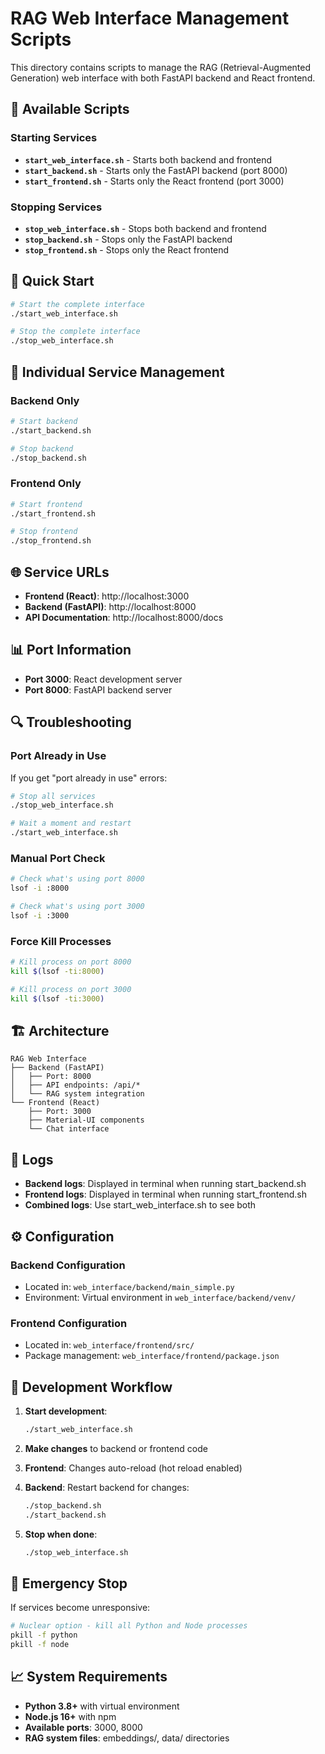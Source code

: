 # RAG Web Interface Management Scripts

This directory contains scripts to manage the RAG (Retrieval-Augmented Generation) web interface with both FastAPI backend and React frontend.

## 📁 Available Scripts

### Starting Services

- **`start_web_interface.sh`** - Starts both backend and frontend
- **`start_backend.sh`** - Starts only the FastAPI backend (port 8000)
- **`start_frontend.sh`** - Starts only the React frontend (port 3000)

### Stopping Services

- **`stop_web_interface.sh`** - Stops both backend and frontend
- **`stop_backend.sh`** - Stops only the FastAPI backend
- **`stop_frontend.sh`** - Stops only the React frontend

## 🚀 Quick Start

```bash
# Start the complete interface
./start_web_interface.sh

# Stop the complete interface
./stop_web_interface.sh
```

## 🔧 Individual Service Management

### Backend Only
```bash
# Start backend
./start_backend.sh

# Stop backend
./stop_backend.sh
```

### Frontend Only
```bash
# Start frontend
./start_frontend.sh

# Stop frontend
./stop_frontend.sh
```

## 🌐 Service URLs

- **Frontend (React)**: http://localhost:3000
- **Backend (FastAPI)**: http://localhost:8000
- **API Documentation**: http://localhost:8000/docs

## 📊 Port Information

- **Port 3000**: React development server
- **Port 8000**: FastAPI backend server

## 🔍 Troubleshooting

### Port Already in Use
If you get "port already in use" errors:
```bash
# Stop all services
./stop_web_interface.sh

# Wait a moment and restart
./start_web_interface.sh
```

### Manual Port Check
```bash
# Check what's using port 8000
lsof -i :8000

# Check what's using port 3000
lsof -i :3000
```

### Force Kill Processes
```bash
# Kill process on port 8000
kill $(lsof -ti:8000)

# Kill process on port 3000
kill $(lsof -ti:3000)
```

## 🏗️ Architecture

```
RAG Web Interface
├── Backend (FastAPI)
│   ├── Port: 8000
│   ├── API endpoints: /api/*
│   └── RAG system integration
└── Frontend (React)
    ├── Port: 3000
    ├── Material-UI components
    └── Chat interface
```

## 📝 Logs

- **Backend logs**: Displayed in terminal when running start_backend.sh
- **Frontend logs**: Displayed in terminal when running start_frontend.sh
- **Combined logs**: Use start_web_interface.sh to see both

## ⚙️ Configuration

### Backend Configuration
- Located in: `web_interface/backend/main_simple.py`
- Environment: Virtual environment in `web_interface/backend/venv/`

### Frontend Configuration
- Located in: `web_interface/frontend/src/`
- Package management: `web_interface/frontend/package.json`

## 🔄 Development Workflow

1. **Start development**:
   ```bash
   ./start_web_interface.sh
   ```

2. **Make changes** to backend or frontend code

3. **Frontend**: Changes auto-reload (hot reload enabled)

4. **Backend**: Restart backend for changes:
   ```bash
   ./stop_backend.sh
   ./start_backend.sh
   ```

5. **Stop when done**:
   ```bash
   ./stop_web_interface.sh
   ```

## 🚨 Emergency Stop

If services become unresponsive:
```bash
# Nuclear option - kill all Python and Node processes
pkill -f python
pkill -f node
```

## 📈 System Requirements

- **Python 3.8+** with virtual environment
- **Node.js 16+** with npm
- **Available ports**: 3000, 8000
- **RAG system files**: embeddings/, data/ directories
